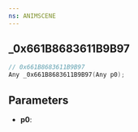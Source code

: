 ```yaml
---
ns: ANIMSCENE
---
```

## _0x661B8683611B9B97

```c
// 0x661B8683611B9B97
Any _0x661B8683611B9B97(Any p0);
```

## Parameters
* **p0**:
